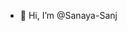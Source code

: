 - 👋 Hi, I’m @Sanaya-Sanj

<!---
Sanaya-Sanj/Sanaya-Sanj is a ✨ special ✨ repository because its `README.md` (this file) appears on your GitHub profile.
You can click the Preview link to take a look at your changes.
--->
